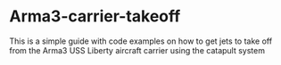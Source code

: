 # Arma3-carrier-takeoff
This is a simple guide with code examples on how to get jets to take off from the Arma3 USS Liberty aircraft carrier using the catapult system
